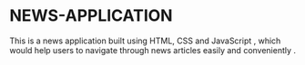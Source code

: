 # NEWS-APPLICATION
This is a news application built using HTML, CSS and JavaScript , which would help users to navigate through news articles easily and conveniently .

